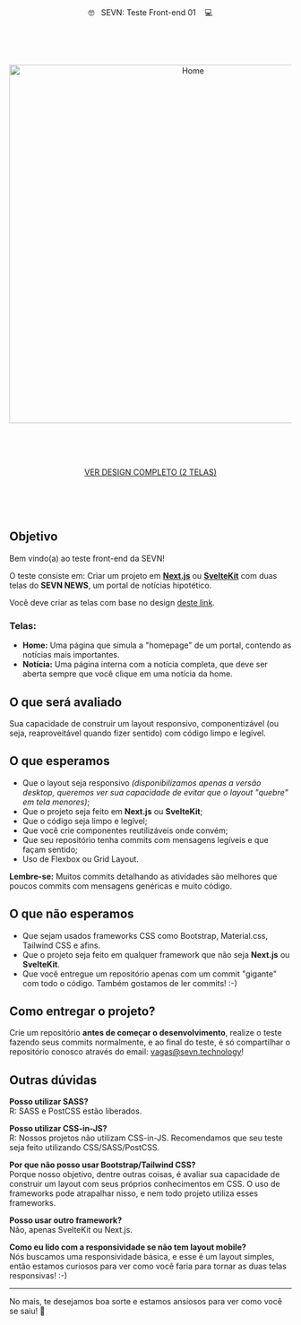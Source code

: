 <br>
<br>
<br>

<p align="center">🤓&nbsp;&nbsp;&nbsp;SEVN: Teste Front-end 01 &nbsp;&nbsp;&nbsp;💻</p>

<br>
<br>
<br>

<p align="center">
  <img align="center" width="640" alt="Home" src="https://user-images.githubusercontent.com/1953194/153972277-7d1f73d0-d504-4f97-8094-600117a63731.png">
</p>

<br>
<br>
<br>

<p align="center">
  <a href="https://user-images.githubusercontent.com/1953194/153975888-5584321f-a764-4fd6-89ed-614fa9265870.png">VER DESIGN COMPLETO (2 TELAS)</a>
</p>

<br>
<br>
<br>

## Objetivo

Bem vindo(a) ao teste front-end da SEVN!

O teste consiste em: Criar um projeto em [**Next.js**](https://nextjs.org/) ou [**SvelteKit**](https://kit.svelte.dev/) com duas telas do **SEVN NEWS**, um portal de notícias hipotético.

Você deve criar as telas com base no design [deste link](https://www.figma.com/file/uCtGlzgDqEvSYvqffM6ARJ/Teste-SEVN?node-id=1%3A2).

### Telas:
- **Home:** Uma página que simula a "homepage" de um portal, contendo as notícias mais importantes.
- **Notícia:** Uma página interna com a notícia completa, que deve ser aberta sempre que você clique em uma notícia da home.


## O que será avaliado

Sua capacidade de construir um layout responsivo, componentizável (ou seja, reaproveitável quando fizer sentido) com código limpo e legível.

## O que esperamos
- Que o layout seja responsivo *(disponibilizamos apenas a versão desktop, queremos ver sua capacidade de evitar que o layout "quebre" em tela menores)*;
- Que o projeto seja feito em **Next.js** ou **SvelteKit**;
- Que o código seja limpo e legível;
- Que você crie componentes reutilizáveis onde convém;
- Que seu repositório tenha commits com mensagens legíveis e que façam sentido;
- Uso de Flexbox ou Grid Layout.


**Lembre-se:** Muitos commits detalhando as atividades são melhores que poucos commits com mensagens genéricas e muito código.

## O que não esperamos
- Que sejam usados frameworks CSS como Bootstrap, Material.css, Tailwind CSS e afins.
- Que o projeto seja feito em qualquer framework que não seja **Next.js** ou **SvelteKit**.
- Que você entregue um repositório apenas com um commit "gigante" com todo o código. Também gostamos de ler commits! :-)

## Como entregar o projeto?
Crie um repositório **antes de começar o desenvolvimento**, realize o teste fazendo seus commits normalmente, e ao final do teste, é só compartilhar o repositório conosco através do email: <a href="mailto:vagas@sevn.technology">vagas@sevn.technology</a>!

## Outras dúvidas

**Posso utilizar SASS?**<br>
R: SASS e PostCSS estão liberados.

**Posso utilizar CSS-in-JS?**<br>
R: Nossos projetos não utilizam CSS-in-JS. Recomendamos que seu teste seja feito utilizando CSS/SASS/PostCSS.

**Por que não posso usar Bootstrap/Tailwind CSS?**<br>
Porque nosso objetivo, dentre outras coisas, é avaliar sua capacidade de construir um layout com seus próprios conhecimentos em CSS. O uso de frameworks pode atrapalhar nisso, e nem todo projeto utiliza esses frameworks.

**Posso usar outro framework?**<br>
Não, apenas SvelteKit ou Next.js.

**Como eu lido com a responsividade se não tem layout mobile?**<br>
Nós buscamos uma responsividade básica, e esse é um layout simples, então estamos curiosos para ver como você faria para tornar as duas telas responsivas! :-)

----

No mais, te desejamos boa sorte e estamos ansiosos para ver como você se saiu! 🥳
